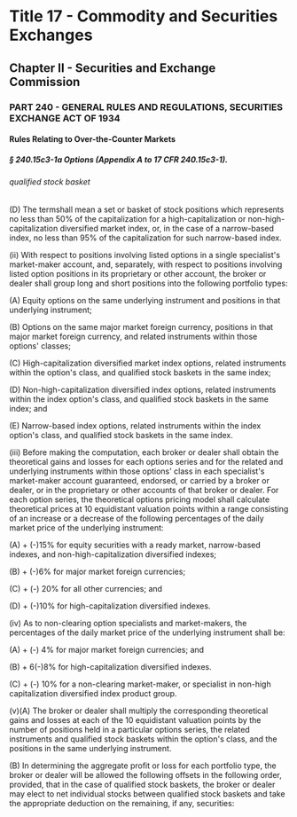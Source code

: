 
# Title 17 - Commodity and Securities Exchanges
## Chapter II - Securities and Exchange Commission
### PART 240 - GENERAL RULES AND REGULATIONS, SECURITIES EXCHANGE ACT OF 1934
#### Rules Relating to Over-the-Counter Markets
##### § 240.15c3-1a Options (Appendix A to 17 CFR 240.15c3-1).
###### qualified stock basket

(D) The termshall mean a set or basket of stock positions which represents no less than 50% of the capitalization for a high-capitalization or non-high-capitalization diversified market index, or, in the case of a narrow-based index, no less than 95% of the capitalization for such narrow-based index.

(ii) With respect to positions involving listed options in a single specialist's market-maker account, and, separately, with respect to positions involving listed option positions in its proprietary or other account, the broker or dealer shall group long and short positions into the following portfolio types:

(A) Equity options on the same underlying instrument and positions in that underlying instrument;

(B) Options on the same major market foreign currency, positions in that major market foreign currency, and related instruments within those options' classes;

(C) High-capitalization diversified market index options, related instruments within the option's class, and qualified stock baskets in the same index;

(D) Non-high-capitalization diversified index options, related instruments within the index option's class, and qualified stock baskets in the same index; and

(E) Narrow-based index options, related instruments within the index option's class, and qualified stock baskets in the same index.

(iii) Before making the computation, each broker or dealer shall obtain the theoretical gains and losses for each options series and for the related and underlying instruments within those options' class in each specialist's market-maker account guaranteed, endorsed, or carried by a broker or dealer, or in the proprietary or other accounts of that broker or dealer. For each option series, the theoretical options pricing model shall calculate theoretical prices at 10 equidistant valuation points within a range consisting of an increase or a decrease of the following percentages of the daily market price of the underlying instrument:

(A) + (-)15% for equity securities with a ready market, narrow-based indexes, and non-high-capitalization diversified indexes;

(B) + (-)6% for major market foreign currencies;

(C) + (-) 20% for all other currencies; and

(D) + (-)10% for high-capitalization diversified indexes.

(iv) As to non-clearing option specialists and market-makers, the percentages of the daily market price of the underlying instrument shall be:

(A) + (-) 4% for major market foreign currencies; and

(B) + 6(-)8% for high-capitalization diversified indexes.

(C) + (-) 10% for a non-clearing market-maker, or specialist in non-high capitalization diversified index product group.

(v)(A) The broker or dealer shall multiply the corresponding theoretical gains and losses at each of the 10 equidistant valuation points by the number of positions held in a particular options series, the related instruments and qualified stock baskets within the option's class, and the positions in the same underlying instrument.

(B) In determining the aggregate profit or loss for each portfolio type, the broker or dealer will be allowed the following offsets in the following order, provided, that in the case of qualified stock baskets, the broker or dealer may elect to net individual stocks between qualified stock baskets and take the appropriate deduction on the remaining, if any, securities:
